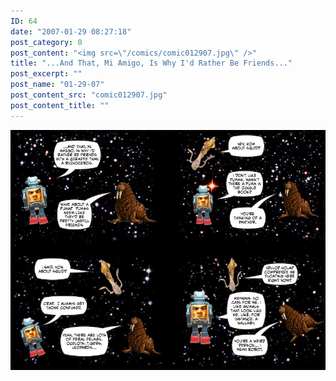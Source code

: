 ```yaml
---
ID: 64
date: "2007-01-29 08:27:18"
post_category: 0
post_content: "<img src=\"/comics/comic012907.jpg\" />"
title: "...And That, Mi Amigo, Is Why I'd Rather Be Friends..."
post_excerpt: ""
post_name: "01-29-07"
post_content_src: "comic012907.jpg"
post_content_title: ""
---
```



[![](/comics-hi-res/comic012907.jpg)](/comics-hi-res/comic012907.jpg)
